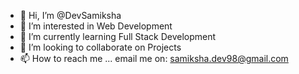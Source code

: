 - 👋 Hi, I’m @DevSamiksha
- 👀 I’m interested in Web Development
- 🌱 I’m currently learning Full Stack Development
- 💞️ I’m looking to collaborate on Projects
- 📫 How to reach me ... email me on: samiksha.dev98@gmail.com

<!---
DevSamiksha/DevSamiksha is a ✨ special ✨ repository because its `README.md` (this file) appears on your GitHub profile.
You can click the Preview link to take a look at your changes.
--->
